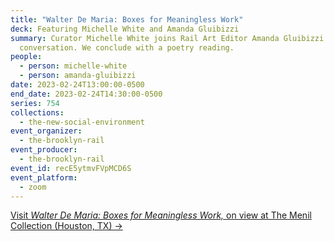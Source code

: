```yaml
---
title: "Walter De Maria: Boxes for Meaningless Work"
deck: Featuring Michelle White and Amanda Gluibizzi
summary: Curator Michelle White joins Rail Art Editor Amanda Gluibizzi for a
  conversation. We conclude with a poetry reading.
people:
  - person: michelle-white
  - person: amanda-gluibizzi
date: 2023-02-24T13:00:00-0500
end_date: 2023-02-24T14:30:00-0500
series: 754
collections:
  - the-new-social-environment
event_organizer:
  - the-brooklyn-rail
event_producer:
  - the-brooklyn-rail
event_id: recE5ytmvFVpMCD6S
event_platform:
  - zoom
---
```

[V﻿isit *Walter De Maria: Boxes for Meaningless Work,* on view at The Menil Collection (Houston, TX) →](https://www.menil.org/exhibitions/359-walter-de-maria-boxes-for-meaningless-work)

[](https://www.menil.org/exhibitions/359-walter-de-maria-boxes-for-meaningless-work)